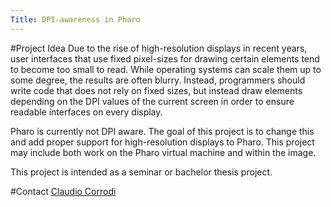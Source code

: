 ```yaml
---
Title: DPI-awareness in Pharo
---
```


#Project Idea
Due to the rise of high-resolution displays in recent years, user interfaces
that use fixed pixel-sizes for drawing certain elements tend to become too
small to read. While operating systems can scale them up to some degree, the
results are often blurry. Instead, programmers should write code that does not
rely on fixed sizes, but instead draw elements depending on the DPI values of
the current screen in order to ensure readable interfaces on every display.

Pharo is currently not DPI aware. The goal of this project is to change this
and add proper support for high-resolution displays to Pharo. This project may
include both work on the Pharo virtual machine and within the image.

This project is intended as a seminar or bachelor thesis project.

#Contact
[Claudio Corrodi](%base_url%/staff/Corrodi)
